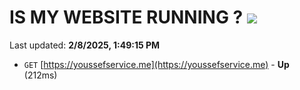 # IS MY WEBSITE RUNNING ? [![](https://img.shields.io/static/v1?label=Sponsor&message=%E2%9D%A4&logo=GitHub&color=%23fe8e86)](https://github.com/sponsors/Youssef-Lehmam)

Last updated: **2/8/2025, 1:49:15 PM**

- `GET` [https://youssefservice.me](https://youssefservice.me) - **Up** (212ms)
